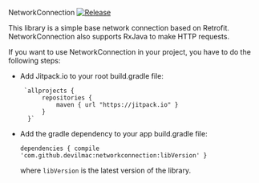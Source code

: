 NetworkConnection [![Release](https://jitpack.io/v/devilmac/networkconnection.svg)](https://jitpack.io/#devilmac/networkconnection)

This library is a simple base network connection based on Retrofit.
NetworkConnection also supports RxJava to make HTTP requests.

If you want to use NetworkConnection in your project, you have to do the following steps:

* Add Jitpack.io to your root build.gradle file:

	   `allprojects {
	        repositories {
			    maven { url "https://jitpack.io" }
		    }
	    }`

* Add the gradle dependency to your app build.gradle file:

    `dependencies {
        compile 'com.github.devilmac:networkconnection:libVersion'
    }`

    where `libVersion` is the latest version of the library.
